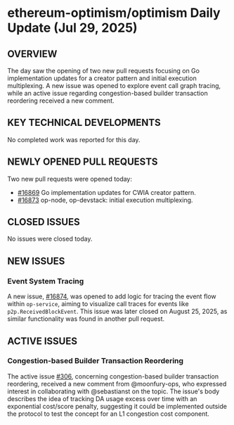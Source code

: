 # ethereum-optimism/optimism Daily Update (Jul 29, 2025)
## OVERVIEW 
The day saw the opening of two new pull requests focusing on Go implementation updates for a creator pattern and initial execution multiplexing. A new issue was opened to explore event call graph tracing, while an active issue regarding congestion-based builder transaction reordering received a new comment.

## KEY TECHNICAL DEVELOPMENTS

No completed work was reported for this day.

## NEWLY OPENED PULL REQUESTS
Two new pull requests were opened today:
- [#16869](https://github.com/ethereum-optimism/optimism/pull/16869) Go implementation updates for CWIA creator pattern.
- [#16873](https://github.com/ethereum-optimism/optimism/pull/16873) op-node, op-devstack: initial execution multiplexing.

## CLOSED ISSUES

No issues were closed today.

## NEW ISSUES

### Event System Tracing
A new issue, [#16874](https://github.com/ethereum-optimism/optimism/issues/16874), was opened to add logic for tracing the event flow within `op-service`, aiming to visualize call traces for events like `p2p.ReceivedBlockEvent`. This issue was later closed on August 25, 2025, as similar functionality was found in another pull request.

## ACTIVE ISSUES

### Congestion-based Builder Transaction Reordering
The active issue [#306](https://github.com/ethereum-optimism/optimism/issues/306), concerning congestion-based builder transaction reordering, received a new comment from @moonfury-ops, who expressed interest in collaborating with @sebastianst on the topic. The issue's body describes the idea of tracking DA usage excess over time with an exponential cost/score penalty, suggesting it could be implemented outside the protocol to test the concept for an L1 congestion cost component.